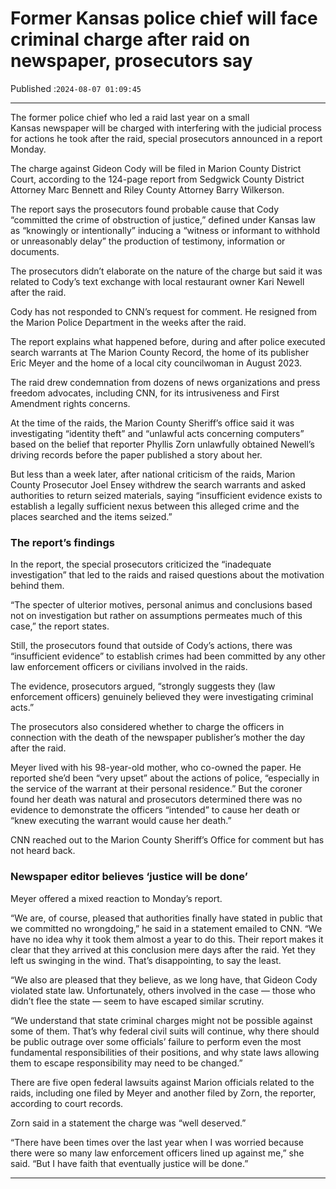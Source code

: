 # Former Kansas police chief will face criminal charge after raid on newspaper, prosecutors say

Published :`2024-08-07 01:09:45`

---

The former police chief who led a raid last year on a small Kansas newspaper will be charged with interfering with the judicial process for actions he took after the raid, special prosecutors announced in a report Monday.

The charge against Gideon Cody will be filed in Marion County District Court, according to the 124-page report from Sedgwick County District Attorney Marc Bennett and Riley County Attorney Barry Wilkerson.

The report says the prosecutors found probable cause that Cody “committed the crime of obstruction of justice,” defined under Kansas law as “knowingly or intentionally” inducing a “witness or informant to withhold or unreasonably delay” the production of testimony, information or documents.

The prosecutors didn’t elaborate on the nature of the charge but said it was related to Cody’s text exchange with local restaurant owner Kari Newell after the raid.

Cody has not responded to CNN’s request for comment. He resigned from the Marion Police Department in the weeks after the raid.

The report explains what happened before, during and after police executed search warrants at The Marion County Record, the home of its publisher Eric Meyer and the home of a local city councilwoman in August 2023.

The raid drew condemnation from dozens of news organizations and press freedom advocates, including CNN, for its intrusiveness and First Amendment rights concerns.

At the time of the raids, the Marion County Sheriff’s office said it was investigating “identity theft” and “unlawful acts concerning computers” based on the belief that reporter Phyllis Zorn unlawfully obtained Newell’s driving records before the paper published a story about her.

But less than a week later, after national criticism of the raids, Marion County Prosecutor Joel Ensey withdrew the search warrants and asked authorities to return seized materials, saying “insufficient evidence exists to establish a legally sufficient nexus between this alleged crime and the places searched and the items seized.”

### The report’s findings

In the report, the special prosecutors criticized the “inadequate investigation” that led to the raids and raised questions about the motivation behind them.

“The specter of ulterior motives, personal animus and conclusions based not on investigation but rather on assumptions permeates much of this case,” the report states.

Still, the prosecutors found that outside of Cody’s actions, there was “insufficient evidence” to establish crimes had been committed by any other law enforcement officers or civilians involved in the raids.

The evidence, prosecutors argued, “strongly suggests they (law enforcement officers) genuinely believed they were investigating criminal acts.”

The prosecutors also considered whether to charge the officers in connection with the death of the newspaper publisher’s mother the day after the raid.

Meyer lived with his 98-year-old mother, who co-owned the paper. He reported she’d been “very upset” about the actions of police, “especially in the service of the warrant at their personal residence.” But the coroner found her death was natural and prosecutors determined there was no evidence to demonstrate the officers “intended” to cause her death or “knew executing the warrant would cause her death.”

CNN reached out to the Marion County Sheriff’s Office for comment but has not heard back.

### Newspaper editor believes ‘justice will be done’

Meyer offered a mixed reaction to Monday’s report.

“We are, of course, pleased that authorities finally have stated in public that we committed no wrongdoing,” he said in a statement emailed to CNN. “We have no idea why it took them almost a year to do this. Their report makes it clear that they arrived at this conclusion mere days after the raid. Yet they left us swinging in the wind. That’s disappointing, to say the least.

“We also are pleased that they believe, as we long have, that Gideon Cody violated state law. Unfortunately, others involved in the case — those who didn’t flee the state — seem to have escaped similar scrutiny.

“We understand that state criminal charges might not be possible against some of them. That’s why federal civil suits will continue, why there should be public outrage over some officials’ failure to perform even the most fundamental responsibilities of their positions, and why state laws allowing them to escape responsibility may need to be changed.”

There are five open federal lawsuits against Marion officials related to the raids, including one filed by Meyer and another filed by Zorn, the reporter, according to court records.

Zorn said in a statement the charge was “well deserved.”

“There have been times over the last year when I was worried because there were so many law enforcement officers lined up against me,” she said. “But I have faith that eventually justice will be done.”

---

